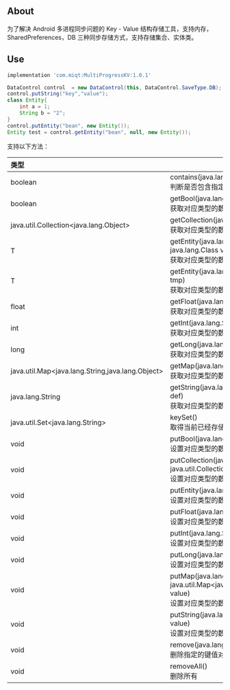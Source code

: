 
## About

为了解决 Android 多进程同步问题的 Key - Value 结构存储工具，支持内存，SharedPreferences，DB 三种同步存储方式，支持存储集合、实体类。

## Use

```gradle
implementation 'com.miqt:MultiProgressKV:1.0.1'
```

```java
DataControl control  = new DataControl(this, DataControl.SaveType.DB);
control.putString("key","value");
class Entity{
    int a = 1;
    String b = "2";
}
control.putEntity("bean", new Entity());
Entity test = control.getEntity("bean", null, new Entity());
```

支持以下方法：

|类型|方法和说明|
|:--|---|
|boolean	|contains(java.lang.String key)<br/>判断是否包含指定键值对|
|boolean	|getBool(java.lang.String key, boolean def)<br/>获取对应类型的数据|
|java.util.Collection<java.lang.Object>	|getCollection(java.lang.String key)<br/>获取对应类型的数据|
|<T> T	|getEntity(java.lang.String key, T defValue, java.lang.Class<T> valueType)<br/>获取对应类型的数据|
|<T> T	|getEntity(java.lang.String key, T defValue, T tmp)<br/>获取对应类型的数据|
|float	|getFloat(java.lang.String key, float def)<br/>获取对应类型的数据|
|int	|getInt(java.lang.String key, int def)<br/>获取对应类型的数据|
|long	|getLong(java.lang.String key, long def)<br/>获取对应类型的数据|
|java.util.Map<java.lang.String,java.lang.Object>	|getMap(java.lang.String key)<br/>获取对应类型的数据|
|java.lang.String	|getString(java.lang.String key, java.lang.String def)<br/>获取对应类型的数据|
|java.util.Set<java.lang.String>	|keySet()<br/>取得当前已经存储的所有key集合|
|void	|putBool(java.lang.String key, boolean value)<br/>设置对应类型的数据|
|void	|putCollection(java.lang.String key, java.util.Collection<java.lang.Object> value)<br/>设置对应类型的数据|
|void	|putEntity(java.lang.String key, T value)<br/>设置对应类型的数据|
|void	|putFloat(java.lang.String key, float value)<br/>设置对应类型的数据|
|void	|putInt(java.lang.String key, int value)<br/>设置对应类型的数据|
|void	|putLong(java.lang.String key, long value)<br/>设置对应类型的数据|
|void	|putMap(java.lang.String key, java.util.Map<java.lang.String,java.lang.Object> value)<br/>设置对应类型的数据|
|void	|putString(java.lang.String key, java.lang.String value)<br/>设置对应类型的数据|
|void	|remove(java.lang.String key)<br/>删除指定的键值对|
|void	|removeAll()<br>删除所有|


